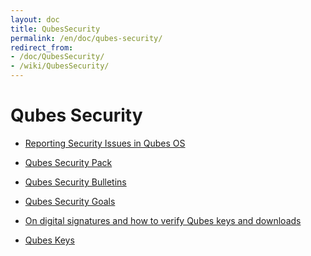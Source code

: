 ```yaml
---
layout: doc
title: QubesSecurity
permalink: /en/doc/qubes-security/
redirect_from:
- /doc/QubesSecurity/
- /wiki/QubesSecurity/
---
```


Qubes Security
==============

-   [Reporting Security Issues in Qubes OS](/en/doc/security-page/)
-   [Qubes Security Pack](/en/doc/security-pack/)
-   [Qubes Security Bulletins](/en/doc/security-bulletins/)
-   [Qubes Security Goals](/en/doc/security-goals/)
-   [On digital signatures and how to verify Qubes keys and downloads](/en/doc/verifying-signatures/)

-   [Qubes Keys](http://keys.qubes-os.org/keys/)

